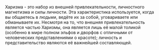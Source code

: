 Харизма - это набор из внешней привлекательности, личностного магнетизма и силы личности. Эта характеристика используется, когда вы общаетесь в людьми, ведёте их за собой, уговариваете или обманываете их. Несмотря на то, что внешняя привлекательность является частью Харизмы, она является лишь её малой толикой (особенно в мире полном эльфов и дворфов с отличными от человеческих представлениями о красоте); личность и представительство являются её важнейшей составляющей.